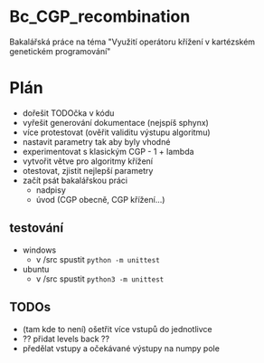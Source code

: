 # Bc_CGP_recombination

Bakalářská práce na téma "Využití operátoru křížení v kartézském genetickém programování"

# Plán
- dořešit TODOčka v kódu
- vyřešit generování dokumentace (nejspíš sphynx)
- více protestovat (ověřit validitu výstupu algoritmu)
- nastavit parametry tak aby byly vhodné
- experimentovat s klasickým CGP - 1 + lambda
- vytvořit větve pro algoritmy křížení
- otestovat, zjistit nejlepší parametry
- začít psát bakalářskou práci
   - nadpisy
   - úvod (CGP obecně, CGP křížení...)

## testování
- windows
   - v /src spustit `python -m unittest`
- ubuntu
   - v /src spustit `python3 -m unittest`

## TODOs
- (tam kde to není) ošetřit více vstupů do jednotlivce
- ?? přidat levels back ??
- předělat vstupy a očekávané výstupy na numpy pole

